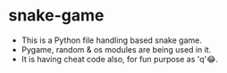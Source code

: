 # snake-game
<ul>
  <li>This is a Python file handling based snake game.</li>
  <li>Pygame, random & os modules are being used in it.</li>
  <li>It is having cheat code also, for fun purpose as 'q'😂. </li>
</ul>
